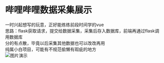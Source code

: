<!--
 * @Descripttion: 
 * @version: 39
 * @Author: sikuai
 * @Date: 2023-07-17 23:05:56
 * @LastEditors: sikuai
 * @LastEditTime: 2023-07-21 09:25:04
-->
# 哔哩哔哩数据采集展示

一时兴起想写的玩意，正好能练练前段时间学的vue  
思路：flask获取请求，提交给数据采集，采集后存入数据库，前端再通过flask调用数据库  
分的有点散，毕竟以后采集其他数据也可以改改再用  
纯属小白项目，可能有不规范偷懒有瑕疵的地方  
![图片演示](投稿数据.png "图片演示")

